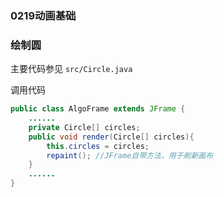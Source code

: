 ### 0219动画基础

### 绘制圆

主要代码参见 `src/Circle.java`

调用代码

```java
public class AlgoFrame extends JFrame {
    ......
    private Circle[] circles;
    public void render(Circle[] circles){
        this.circles = circles;
        repaint(); //JFrame自带方法，用于刷新画布
    }
    ......
}
```

